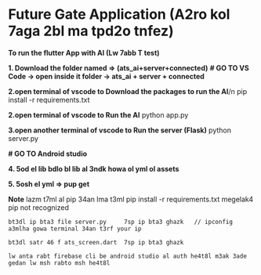 # Future Gate Application  (A2ro kol 7aga 2bl ma tpd2o tnfez)
**To run the flutter App with AI    (Lw 7abb T test)**

**1. Download the folder named => (ats_ai+server+connected)**
  **# GO TO VS Code -> open inside it folder -> ats_ai + server + connected**

**2.open terminal of vscode to Download the packages to run the AI**/n
   pip install -r requirements.txt
   
**2.open terminal of vscode to Run the AI**
   python app.py

**3.open another terminal of vscode to Run the server (Flask)**
  python server.py
   
  **# GO TO Android studio**

**4. 5od el lib bdlo bl lib al 3ndk howa ol yml ol assets**

**5. 5osh el yml => pup get**


  **Note**
    lazm t7ml al pip 34an lma t3ml    pip install -r requirements.txt megelak4 pip not recognized

    bt3dl ip bta3 file server.py     7sp ip bta3 ghazk   // ipconfig a3mlha gowa terminal 34an t3rf your ip
   
    bt3dl satr 46 f ats_screen.dart  7sp ip bta3 ghazk

    lw anta rabt firebase cli be android studio al auth he4t8l m3ak 3ade gedan lw msh rabto msh he4t8l



